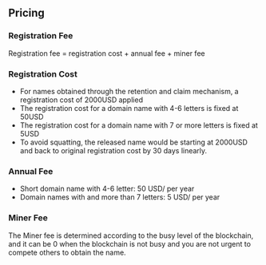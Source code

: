 ## Pricing

### Registration Fee

Registration fee = registration cost + annual fee + miner fee

### Registration Cost

- For names obtained through the retention and claim mechanism, a registration cost of 2000USD applied
- The registration cost for a domain name with 4-6 letters is fixed at 50USD
- The registration cost for a domain name with 7 or more letters is fixed at 5USD
- To avoid squatting, the released name would be starting at 2000USD and back to original registration cost by 30 days linearly.

### Annual Fee

- Short domain name with 4-6 letter: 50 USD/ per year
- Domain names with and more than 7 letters: 5 USD/ per year

### Miner Fee

The Miner fee is determined according to the busy level of the blockchain, and it can be 0 when the blockchain is not busy and you are not urgent to compete others to obtain the name.

